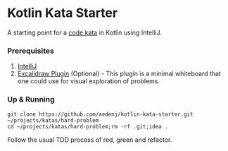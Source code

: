 # Kotlin Kata Starter
A starting point for a [code kata](http://codekata.com/) in Kotlin using IntelliJ.

### Prerequisites

1. [IntelliJ](https://www.jetbrains.com/idea/download/#section=mac)
2. [Excalidraw Plugin](https://github.com/bric3/excalidraw-jetbrains-plugin) (Optional) - This plugin is a minimal whiteboard that one could use for visual exploration of problems. 
### Up & Running

```
git clone https://github.com/aedenj/kotlin-kata-starter.git ~/projects/katas/hard-problem
cd ~/projects/katas/hard-problem;rm -rf .git;idea .
```

Follow the usual TDD process of red, green and refactor.
